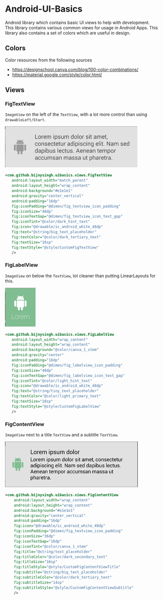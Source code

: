 # Android-UI-Basics
Android library which contains basic UI views to help with development. This library contains various common views for usage in Android Apps.
This library also contains a set of colors which are useful in design.

## Colors
Color resources from the following sources
- https://designschool.canva.com/blog/100-color-combinations/
- https://material.google.com/style/color.html/

## Views
### FigTextView
`ImageView` on the left of the `TextView`, with a lot more control than using `drawableLeft/Start`.

![FigTextView](readme/FigTextView.png)
```xml
<com.github.bijoysingh.uibasics.views.FigTextView
   android:layout_width="match_parent"
   android:layout_height="wrap_content"
   android:background="#e1e1e1"
   android:gravity="center_vertical"
   android:padding="16dp"
   fig:iconPadding="@dimen/fig_textview_icon_padding"
   fig:iconSize="48dp"
   fig:iconTextGap="@dimen/fig_textview_icon_text_gap"
   fig:iconTint="@color/dark_hint_text"
   fig:icon="@drawable/ic_android_white_48dp"
   fig:text="@string/big_text_placeholder"
   fig:textColor="@color/dark_tertiary_text"
   fig:textSize="16sp"
   fig:textStyle="@style/CustomFigTextView"
   />
```

### FigLabelView
`ImageView` on below the `TextView`, lot cleaner than putting LinearLayouts for this.

![FigTextView](readme/FigLabelView.png)
```xml
<com.github.bijoysingh.uibasics.views.FigLabelView
   android:layout_width="wrap_content"
   android:layout_height="wrap_content"
   android:background="@color/canva_1_stem"
   android:gravity="center"
   android:padding="16dp"
   fig:iconPadding="@dimen/fig_labelview_icon_padding"
   fig:iconSize="48dp"
   fig:iconTextGap="@dimen/fig_labelview_icon_text_gap"
   fig:iconTint="@color/light_hint_text"
   fig:icon="@drawable/ic_android_white_48dp"
   fig:text="@string/tiny_text_placeholder"
   fig:textColor="@color/light_primary_text"
   fig:textSize="18sp"
   fig:textStyle="@style/CustomFigLabelView"
   />
```

### FigContentView
`ImageView` next to a title `TextView` and a subtitle `TextView`.

![FigTextView](readme/FigContentView.png)
```xml
<com.github.bijoysingh.uibasics.views.FigContentView
    android:layout_width="wrap_content"
    android:layout_height="wrap_content"
    android:background="#e1e1e1"
    android:gravity="center_vertical"
    android:padding="16dp"
    fig:icon="@drawable/ic_android_white_48dp"
    fig:iconPadding="@dimen/fig_textview_icon_padding"
    fig:iconSize="36dp"
    fig:iconTextGap="16dp"
    fig:iconTint="@color/canva_1_stem"
    fig:title="@string/text_placeholder"
    fig:titleColor="@color/dark_secondary_text"
    fig:titleSize="16sp"
    fig:titleStyle="@style/CustomFigContentViewTitle"
    fig:subtitle="@string/big_text_placeholder"
    fig:subtitleColor="@color/dark_tertiary_text"
    fig:subtitleSize="14sp"
    fig:subtitleStyle="@style/CustomFigContentViewSubtitle"
    />
```
